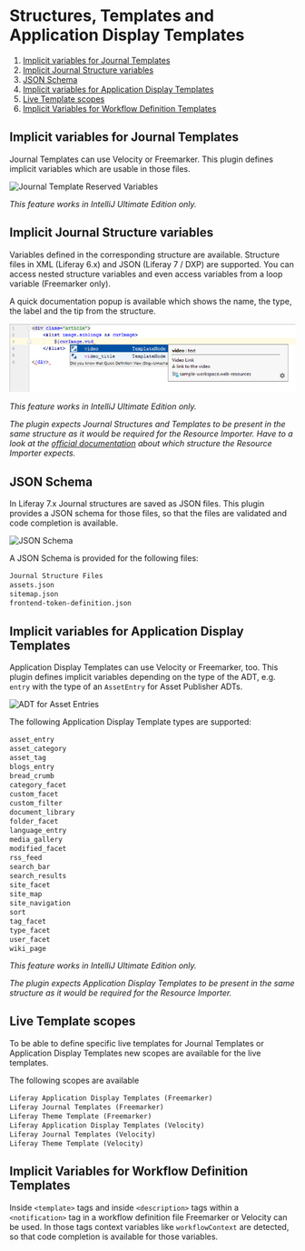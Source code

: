 Structures, Templates and Application Display Templates
=======================================================

1. [Implicit variables for Journal Templates](#implicit-variables-for-journal-templates)
2. [Implicit Journal Structure variables](#implicit-journal-structure-variables)
3. [JSON Schema](#json-schema)
4. [Implicit variables for Application Display Templates](#implicit-variables-for-application-display-templates)
5. [Live Template scopes](#live-template-scopes)
6. [Implicit Variables for Workflow Definition Templates](#implicit-variables-for-workflow-definition-templates)

Implicit variables for Journal Templates
----------------------------------------

Journal Templates can use Velocity or Freemarker. This plugin defines implicit variables which are usable in those files.

![Journal Template Reserved Variables](journal_template_reserved.png "Journal Template Reserved Variables")

*This feature works in IntelliJ Ultimate Edition only.*

Implicit Journal Structure variables
------------------------------------

Variables defined in the corresponding structure are available. Structure files in XML (Liferay 6.x) and JSON (Liferay 7 / DXP) are supported.
You can access nested structure variables and even access variables from a loop variable (Freemarker only).

A quick documentation popup is available which shows the name, the type, the label and the tip from the structure.

![Journal Template Structure Fields](journal_template_structure_fields.png "Journal Template Structure Fields")

*This feature works in IntelliJ Ultimate Edition only.*

*The plugin expects Journal Structures and Templates to be present in the same structure as it would be required for the Resource Importer.
Have to a look at the [official documentation](https://dev.liferay.com/develop/tutorials/-/knowledge_base/7-0/importing-resources-with-a-theme) about which structure the Resource Importer expects.* 

JSON Schema
-----------

In Liferay 7.x Journal structures are saved as JSON files. This plugin provides a JSON schema for those files, so that
the files are validated and code completion is available.

![JSON Schema](json_schema.png "JSON Schema")

A JSON Schema is provided for the following files:

    Journal Structure Files
    assets.json
    sitemap.json
    frontend-token-definition.json

Implicit variables for Application Display Templates
----------------------------------------------------

Application Display Templates can use Velocity or Freemarker, too. This plugin defines implicit variables
depending on the type of the ADT, e.g. ```entry``` with the type of an ```AssetEntry``` for Asset Publisher ADTs.

![ADT for Asset Entries](adt_asset_entry.png "ADT for Asset Entries")

The following Application Display Template types are supported:

    asset_entry
    asset_category
    asset_tag
    blogs_entry
    bread_crumb
    category_facet
    custom_facet
    custom_filter
    document_library
    folder_facet
    language_entry
    media_gallery
    modified_facet
    rss_feed
    search_bar
    search_results
    site_facet
    site_map
    site_navigation
    sort
    tag_facet
    type_facet
    user_facet
    wiki_page
 
*This feature works in IntelliJ Ultimate Edition only.*

*The plugin expects Application Display Templates to be present in the same structure as it would be required for the Resource Importer.*

Live Template scopes
--------------------

To be able to define specific live templates for Journal Templates or Application Display Templates
new scopes are available for the live templates.

The following scopes are available

    Liferay Application Display Templates (Freemarker)
    Liferay Journal Templates (Freemarker)
    Liferay Theme Template (Freemarker)
    Liferay Application Display Templates (Velocity)
    Liferay Journal Templates (Velocity)
    Liferay Theme Template (Velocity)

Implicit Variables for Workflow Definition Templates
----------------------------------------------------

Inside `<template>` tags and inside `<description>` tags within a `<notification>` tag in a workflow definition file Freemarker or Velocity can be used. In those tags
context variables like `workflowContext` are detected, so that code completion
is available for those variables.
